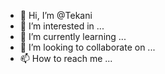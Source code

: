 - 👋 Hi, I’m @Tekani
- 👀 I’m interested in ...
- 🌱 I’m currently learning ...
- 💞️ I’m looking to collaborate on ...
- 📫 How to reach me ...

<!---
Tekani/Tekani is a ✨ special ✨ repository because its `README.md` (this file) appears on your GitHub profile.
You can click the Preview link to take a look at your changes.
--->
